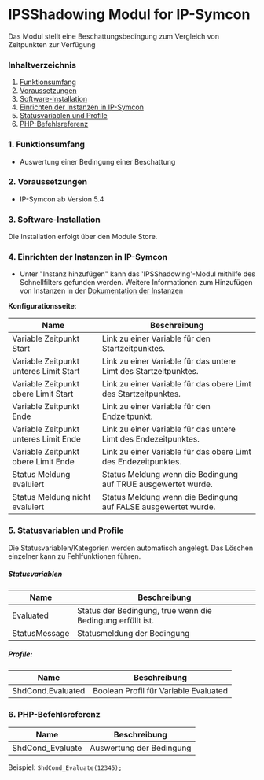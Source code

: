 # IPSShadowing Modul for IP-Symcon

Das Modul stellt eine Beschattungsbedingung zum Vergleich von Zeitpunkten zur Verfügung
### Inhaltverzeichnis

1. [Funktionsumfang](#1-funktionsumfang)
2. [Voraussetzungen](#2-voraussetzungen)
3. [Software-Installation](#3-software-installation)
4. [Einrichten der Instanzen in IP-Symcon](#4-einrichten-der-instanzen-in-ip-symcon)
5. [Statusvariablen und Profile](#5-statusvariablen-und-profile)
6. [PHP-Befehlsreferenz](#6-php-befehlsreferenz)

### 1. Funktionsumfang

* Auswertung einer Bedingung einer Beschattung

### 2. Voraussetzungen

- IP-Symcon ab Version 5.4

### 3. Software-Installation

Die Installation erfolgt über den Module Store.

### 4. Einrichten der Instanzen in IP-Symcon

- Unter "Instanz hinzufügen" kann das 'IPSShadowing'-Modul mithilfe des Schnellfilters gefunden werden.
  Weitere Informationen zum Hinzufügen von Instanzen in der [Dokumentation der Instanzen](https://www.symcon.de/service/dokumentation/konzepte/instanzen/#Instanz_hinzufügen)

__Konfigurationsseite__:

Name                                    | Beschreibung
--------------------------------------- | ---------------------------------
Variable Zeitpunkt Start                | Link zu einer Variable für den Startzeitpunktes.
Variable Zeitpunkt unteres Limit Start  | Link zu einer Variable für das untere Limt des Startzeitpunktes.
Variable Zeitpunkt obere Limit Start    | Link zu einer Variable für das obere Limt des Startzeitpunktes.
Variable Zeitpunkt Ende                 | Link zu einer Variable für den Endzeitpunkt.
Variable Zeitpunkt unteres Limit Ende   | Link zu einer Variable für das untere Limt des Endezeitpunktes.
Variable Zeitpunkt obere Limit Ende     | Link zu einer Variable für das obere Limt des Endezeitpunktes.
Status Meldung evaluiert                | Status Meldung wenn die Bedingung auf TRUE ausgewertet wurde.
Status Meldung nicht evaluiert          | Status Meldung wenn die Bedingung auf FALSE ausgewertet wurde.


### 5. Statusvariablen und Profile

Die Statusvariablen/Kategorien werden automatisch angelegt. Das Löschen einzelner kann zu Fehlfunktionen führen.

##### Statusvariablen

Name                          | Beschreibung
----------------------------- | ---------------------------------
Evaluated                     | Status der Bedingung, true wenn die Bedingung erfüllt ist.
StatusMessage                 | Statusmeldung der Bedingung


##### Profile:

Name                          | Beschreibung
----------------------------- | ---------------------------------
ShdCond.Evaluated             | Boolean Profil für Variable Evaluated

### 6. PHP-Befehlsreferenz

Name                          | Beschreibung
----------------------------- | ---------------------------------
ShdCond_Evaluate              | Auswertung der Bedingung

Beispiel:
```ShdCond_Evaluate(12345);```

